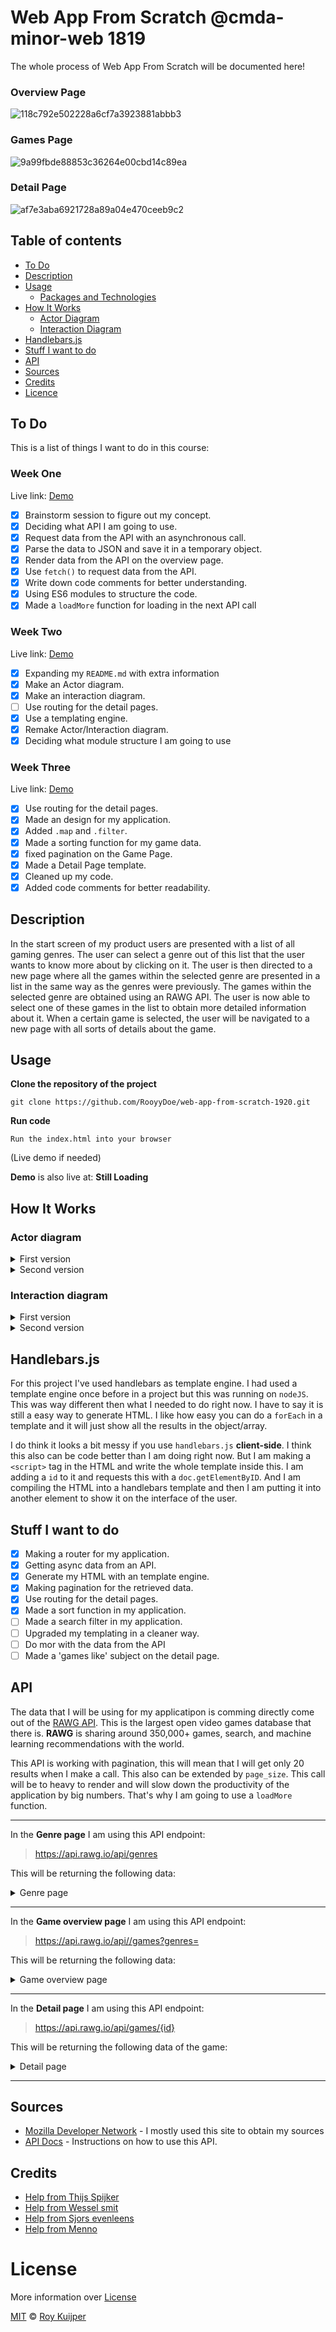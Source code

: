 # Web App From Scratch @cmda-minor-web 1819

The whole process of Web App From Scratch will be documented here!

### Overview Page
![118c792e502228a6cf7a3923881abbb3](https://user-images.githubusercontent.com/40355914/74872628-e0fd9300-535d-11ea-9334-df6c28d509cf.png)

### Games Page
![9a99fbde88853c36264e00cbd14c89ea](https://user-images.githubusercontent.com/40355914/75287067-008f3280-581a-11ea-8e96-543f3991be0c.jpg)

### Detail Page
![af7e3aba6921728a89a04e470ceeb9c2](https://user-images.githubusercontent.com/40355914/75287088-0c7af480-581a-11ea-9595-bda2d54a7924.png)

## Table of contents
* [To Do](#to-do-)
* [Description](#description-)
* [Usage](#usage)
  * [Packages and Technologies](#packages-and-technologies)
* [How It Works](#how-it-works)
  * [Actor Diagram](#actor-diagram)
  * [Interaction Diagram](#interaction-diagram)
* [Handlebars.js](#handlebars.js)
* [Stuff I want to do](#stuff-I-want-to-do)
* [API](#api)
* [Sources](#sources)
* [Credits](#credits)
* [Licence](#licence)

## To Do

This is a list of things I want to do in this course:

### Week One

Live link: [Demo](https://rooyydoe.github.io/web-app-from-scratch-1920/week1/)

- [X] Brainstorm session to figure out my concept.
- [X] Deciding what API I am going to use.
- [X] Request data from the API with an asynchronous call.
- [X] Parse the data to JSON and save it in a temporary object.
- [X] Render data from the API on the overview page.
- [X] Use `fetch()` to request data from the API.
- [X] Write down code comments for better understanding.
- [X] Using ES6 modules to structure the code.
- [X] Made a `loadMore` function for loading in the next API call

### Week Two

Live link: [Demo](https://rooyydoe.github.io/web-app-from-scratch-1920/week2/)

- [X] Expanding my `README.md` with extra information
- [X] Make an Actor diagram.
- [X] Make an interaction diagram.
- [ ] Use routing for the detail pages.
- [X] Use a templating engine.
- [X] Remake Actor/Interaction diagram.
- [X] Deciding what module structure I am going to use 

### Week Three

Live link: [Demo](https://rooyydoe.github.io/web-app-from-scratch-1920/week3/)

- [X] Use routing for the detail pages.
- [X] Made an design for my application.
- [X] Added `.map` and `.filter`.
- [X] Made a sorting function for my game data.
- [X] fixed pagination on the Game Page.
- [X] Made a Detail Page template.
- [X] Cleaned up my code.
- [X] Added code comments for better readability.

## Description

In the start screen of my product users are presented with a list of all gaming genres. The user can select a genre out of this list that the user wants to know more about by clicking on it. The user is then directed to a new page where all the games within the selected genre are presented in a list in the same way as the genres were previously. The games within the selected genre are obtained using an RAWG API. The user is now able to select one of these games in the list to obtain more detailed information about it. When a certain game is selected, the user will be navigated to a new page with all sorts of details about the game.

## Usage

**Clone the repository of the project**
```
git clone https://github.com/RooyyDoe/web-app-from-scratch-1920.git
```

**Run code**
```
Run the index.html into your browser
```

(Live demo if needed)

**Demo** is also live at: **Still Loading**

## How It Works

### Actor diagram

<details>
 <summary>First version</summary>
 <img width="934" alt="Schermafdruk 2020-02-10 17 37 53" src="https://user-images.githubusercontent.com/40355914/74169770-28807280-4c2c-11ea-8795-d72f0aa6b447.png">
</details>

<details> 
 <summary>Second version</summary>
 
 
 **Explained**
 
 It starts with opening the application, after this the user is going to route to one of the routing options. At first this will probably be the *Genre Overview Page*. When the user routes to `genre()` it runs the function `getGenres()` and it will look into the local storage if there is any available data that can be re-used. If not there will be a API request to the *RAWG API Database* and get the data asked for in return. This will also be saved in the `localStorage`. When this process is done it will send it back to the router that renders in the genre page.
 
**getGames Utils**

When the users are located on the *games page* they are able to filter and sort the games on how they like. When this happens the data will be manipulated with (Map, Filter or Reduce) and will return to the routes that renders in the new results to the *games page*. 

**Utils**

There are also standard Utils in the application that will be available on every page. this will be a `loadingState` and `Error Handling`. LoadingState will be used when the user is requesting a lot of data. The Error handling will be used when the user routes to a wrong `href` or the data is not available.
 

![7785f46af6744ec592ac6083a958f5f0](https://user-images.githubusercontent.com/40355914/74734687-5890cc80-524f-11ea-8b0a-aee6fa59e54f.png)

</details>



### Interaction diagram

<details>
 <summary>First version</summary>
 
 ![InteractionDiagram](https://user-images.githubusercontent.com/40355914/74184653-70f95980-4c47-11ea-8b5c-30951f68fae1.png)
 
</details>

<details>
 <summary>Second version</summary>
 
 ### **`Router.genres()`**
 
 
 ![011a26c5f1de65a07369a66c78e19683](https://user-images.githubusercontent.com/40355914/74739396-081e6c80-5259-11ea-9ce7-f85a8ae99f6c.png)
 
 ### **`Router.gameDetails()`**
 
 
 ![2810bb3c610093f7cd637c9278e9ac6f](https://user-images.githubusercontent.com/40355914/74739502-3ef48280-5259-11ea-877e-ef2738747582.png)
 
 ### **`Router.games()`**
 
  
  ![d53e82cf77e33e6d1d34783e4f6a8f87](https://user-images.githubusercontent.com/40355914/74739534-50d62580-5259-11ea-8d85-1a2b33e2042e.png)
 
</details>

## Handlebars.js

For this project I've used handlebars as template engine. I had used a template engine once before in a project but this was running on `nodeJS`. This was way different then what I needed to do right now. I have to say it is still a easy way to generate HTML. I like how easy you can do a `forEach` in a template and it will just show all the results in the object/array.

I do think it looks a bit messy if you use `handlebars.js` **client-side**. I think this also can be code better than I am doing right now. But I am making a `<script>` tag in the HTML and write the whole template inside this. I am adding a `id` to it and requests this with a `doc.getElementByID`. And I am compiling the HTML into a handlebars template and then I am putting it into another element to show it on the interface of the user.

## Stuff I want to do
- [X] Making a router for my application.
- [X] Getting async data from an API.
- [X] Generate my HTML with an template engine.
- [X] Making pagination for the retrieved data.
- [X] Use routing for the detail pages.
- [X] Made a sort function in my application.
- [ ] Made a search filter in my application.
- [ ] Upgraded my templating in a cleaner way.
- [ ] Do mor with the data from the API
- [ ] Made a 'games like' subject on the detail page.

## API

The data that I will be using for my applicatipon is comming directly come out of the [RAWG API](https://rawg.io/). This is the largest open video games database that there is. **RAWG** is sharing around 350,000+ games, search, and machine learning recommendations with the world.

This API is working with pagination, this will mean that I will get only 20 results when I make a call. This also can be extended by `page_size`. This call will be to heavy to render and will slow down the productivity of the application by big numbers. That's why I am going to use a `loadMore` function.

***

In the **Genre page** I am using this API endpoint: 

> https://api.rawg.io/api/genres

This will be returning the following data:

<details>
 <summary>Genre page</summary>
 
 ```javascript
 
 {
  "count": 0,
  "next": "http://example.com",
  "previous": "http://example.com",
  "results": [
    {
    "id": 0,
    "name": "string",
    "slug": "string",
    "games_count": 0,
    "image_background": "http://example.com"
    }
  ]
}
 
 ```
 
</details>

***

In the **Game overview page** I am using this API endpoint: 

> https://api.rawg.io/api//games?genres=<string>

This will be returning the following data:

<details>
 <summary>Game overview page</summary>
 
 ```javascript
 
 {
"count": 0,
"next": "http://example.com",
"previous": "http://example.com",
"results": [
    {
    "id": 0,
    "slug": "string",
    "name": "string",
    "released": "2020-02-10",
    "tba": true,
    "background_image": "http://example.com",
    "rating": 0,
    "rating_top": 0,
    "ratings": { },
    "ratings_count": 0,
    "reviews_text_count": "string",
    "added": 0,
    "added_by_status": { },
    "metacritic": 0,
    "playtime": 0,
    "suggestions_count": 0
    }
  ]
}
 
 ```
 
</details> 

***

In the **Detail page** I am using this API endpoint: 

> https://api.rawg.io/api/games/{id} 

This will be returning the following data of the game:

<details>
 <summary>Detail page</summary>
 
 ```javascript
 
 {
  "id": 0,
  "slug": "string",
  "name": "string",
  "name_original": "string",
  "description": "string",
  "metacritic": 0,
  "released": "2020-02-10",
  "tba": true,
  "updated": "2020-02-10T11:09:20Z",
  "background_image": "http://example.com",
  "background_image_additional": "string",
  "website": "http://example.com",
  "rating": 0,
  "rating_top": 0,
  "ratings": { },
  "reactions": { },
  "added": 0,
  "added_by_status": { },
  "playtime": 0,
  "screenshots_count": 0,
  "movies_count": 0,
  "creators_count": 0,
  "achievements_count": 0,
  "parent_achievements_count": "string",
  "reddit_url": "string",
  "reddit_name": "string",
  "reddit_description": "string",
  "reddit_logo": "http://example.com",
  "reddit_count": 0,
  "twitch_count": "string",
  "youtube_count": "string",
  "reviews_text_count": "string",
  "ratings_count": 0,
  "suggestions_count": 0,
  "alternative_names": [
  "string"
  ],
  "metacritic_url": "string",
  "parents_count": 0,
  "additions_count": 0,
  "game_series_count": 0
}
 
 ```
 
</details>

***



## Sources

* [Mozilla Developer Network](https://developer.mozilla.org/en-US/) - I mostly used this site to obtain my sources
* [API Docs](https://api.rawg.io/docs/) - Instructions on how to use this API.

## Credits

* [Help from Thijs Spijker](https://github.com/iSirThijs)
* [Help from Wessel smit](https://github.com/WesselSmit)
* [Help from Sjors evenleens](https://github.com/Choerd)
* [Help from Menno](https://github.com/Mennauu)

# License

More information over [License](https://help.github.com/en/articles/licensing-a-repository)

[MIT](https://github.com/RooyyDoe/web-app-from-scratch-1920/blob/master/LICENSE.txt) © [Roy Kuijper](https://github.com/RooyyDoe)



<!-- Add a link to your live demo in Github Pages 🌐-->

<!-- ☝️ replace this description with a description of your own work -->

<!-- replace the code in the /docs folder with your own, so you can showcase your work with GitHub Pages 🌍 -->

<!-- Add a nice poster image here at the end of the week, showing off your shiny frontend 📸 -->

<!-- Maybe a table of contents here? 📚 -->

<!-- How about a section that describes how to install this project? 🤓 -->

<!-- ...but how does one use this project? What are its features 🤔 -->

<!-- What external data source is featured in your project and what are its properties 🌠 -->

<!-- Maybe a checklist of done stuff and stuff still on your wishlist? ✅ -->

<!-- How about a license here? 📜 (or is it a licence?) 🤷 -->
